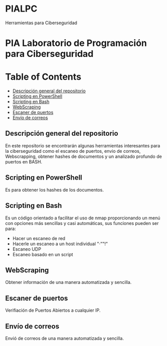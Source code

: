 # PIALPC
Herramientas para Ciberseguridad

# PIA Laboratorio de Programación para Ciberseguridad 

# Table of Contents

- [Descripción general del repositorio](#descripción-general-del-repositorio)
- [Scripting en PowerShell](#scripting-en-powershell)
- [Scripting en Bash](#scripting-en-bash)
- [WebScraping](#webscraping)
- [Escaner de puertos](#escaner-de-puertos)
- [Envío de correos](#envío-de-correos)



## Descripción general del repositorio
En este repositorio se encontrarán algunas herramientas interesantes para la ciberseguridad como el escaneo de puertos, envio de correos, Webscrapping, obtener hashes de documentos y un analizado profundo de puertos en BASH.

## Scripting en PowerShell
Es para obtener los hashes de los documentos.

## Scripting en Bash
Es un código orientado a facilitar el uso de nmap proporcionando un menú con opciones más sencillas y casi automáticas, sus funciones pueden ser para:

- Hacer un escaneo de red
- Hacerle un escaneo a un host individual "·""!"
- Escaneo UDP
- Escaneo basado en un script

## WebScraping
Obtener información de una manera automatizada y sencilla.

## Escaner de puertos
Verifiación de Puertos Abiertos a cualquier IP.

## Envío de correos
Envió de correos de una manera automatizada y sencilla.

